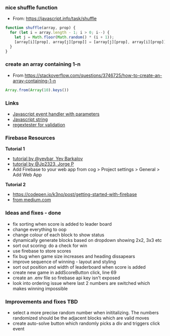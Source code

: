 ### nice shuffle function

- From: https://javascript.info/task/shuffle

```js
function shuffle(array, prop) {
  for (let i = array.length - 1; i > 0; i--) {
    let j = Math.floor(Math.random() * (i + 1));
    [array[i][prop], array[j][prop]] = [array[j][prop], array[i][prop]];
  }
}
```

### create an array containing 1-n

- From https://stackoverflow.com/questions/3746725/how-to-create-an-array-containing-1-n

```js
Array.from(Array(10).keys())
```

### Links
- [Javascript event handler with parameters](https://stackoverflow.com/questions/10000083/javascript-event-handler-with-parameters)
- [Javascript string](https://stackoverflow.com/questions/18279141/javascript-string-encryption-and-decryption)
- [regextester for validation](https://www.regextester.com/104025)

### Firebase Resources

**Tutorial 1**
- [tutorial by @yevbar, Yev Barkalov](https://blog.repl.it/firebase)
- [tutorial by @Jp2323, Jorge P](https://repl.it/@Jp2323/firebase)
- Add Firebase to your web app from cog > Project settings > General > Add Web App

**Tutorial 2**
- https://codepen.io/k3no/post/getting-started-with-firebase
- [from medium.com](https://medium.com/@collardeau/es6-promises-wit=h-firebase-76606f36c80c)

### Ideas and fixes - done
- fix sorting when score is added to leader board
- change everything to oop
- change colour of each block to show status
- dynamically generate blocks based on dropdown showing 2x2, 3x3 etc
- sort out scoring: do a check for win
- use firebase to store scores
- fix bug when game size increases and heading dissapears
- improve sequence of winning - layout and styling
- sort out position and width of leaderboard when score is added
- create new game in addScoreButton click, line 69
- create an .env file so firebase api key isn't exposed
- look into ordering issue where last 2 numbers are switched which makes winning impossible

### Improvements and fixes TBD

- select a more precise random number when inititalizing. The numbers randomized should be the adjacent blocks which are valid moves
- create auto-solve button which randomly picks a div and triggers click event